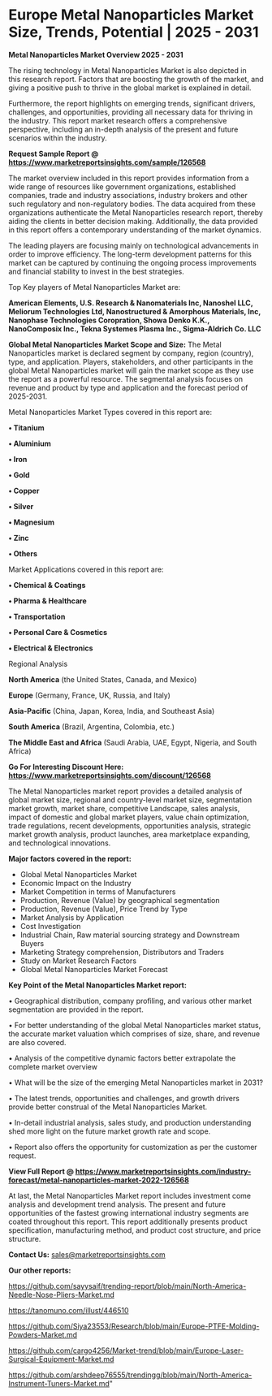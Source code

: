 # Europe Metal Nanoparticles Market Size, Trends, Potential | 2025 - 2031

<Strong> Metal Nanoparticles Market Overview 2025 - 2031</strong>

The rising technology in Metal Nanoparticles Market is also depicted in this research report. Factors that are boosting the growth of the market, and giving a positive push to thrive in the global market is explained in detail.

Furthermore, the report highlights on emerging trends, significant drivers, challenges, and opportunities, providing all necessary data for thriving in the industry. This report market research offers a comprehensive perspective, including an in-depth analysis of the present and future scenarios within the industry.

<strong>Request Sample Report @ <a href=https://www.marketreportsinsights.com/sample/126568>https://www.marketreportsinsights.com/sample/126568</a></strong>

The market overview included in this report provides information from a wide range of resources like government organizations, established companies, trade and industry associations, industry brokers and other such regulatory and non-regulatory bodies. The data acquired from these organizations authenticate the Metal Nanoparticles research report, thereby aiding the clients in better decision making. Additionally, the data provided in this report offers a contemporary understanding of the market dynamics.

The leading players are focusing mainly on technological advancements in order to improve efficiency. The long-term development patterns for this market can be captured by continuing the ongoing process improvements and financial stability to invest in the best strategies.

Top Key players of Metal Nanoparticles Market are:

<strong>American Elements, U.S. Research & Nanomaterials Inc, Nanoshel LLC, Meliorum Technologies Ltd, Nanostructured & Amorphous Materials, Inc, Nanophase Technologies Coropration, Showa Denko K.K., NanoComposix Inc., Tekna Systemes Plasma Inc., Sigma-Aldrich Co. LLC</strong>

<strong><b>Global Metal Nanoparticles Market Scope and Size:</b></strong>
The Metal Nanoparticles market is declared segment by company, region (country), type, and application. Players, stakeholders, and other participants in the global Metal Nanoparticles market will gain the market scope as they use the report as a powerful resource. The segmental analysis focuses on revenue and product by type and application and the forecast period of 2025-2031.

Metal Nanoparticles Market Types covered in this report are:

<strong>• Titanium

• Aluminium

• Iron

• Gold

• Copper

• Silver

• Magnesium

• Zinc

• Others</strong>

Market Applications covered in this report are:

<strong>• Chemical & Coatings

• Pharma & Healthcare

• Transportation

• Personal Care & Cosmetics

• Electrical & Electronics</strong> 

Regional Analysis

<strong>North America</strong> (the United States, Canada, and Mexico)

<strong>Europe</strong> (Germany, France, UK, Russia, and Italy)

<strong>Asia-Pacific</strong> (China, Japan, Korea, India, and Southeast Asia)

<strong>South America</strong> (Brazil, Argentina, Colombia, etc.)

<strong>The Middle East and Africa</strong> (Saudi Arabia, UAE, Egypt, Nigeria, and South Africa)

<strong>Go For Interesting Discount Here: <a href=https://www.marketreportsinsights.com/discount/126568>https://www.marketreportsinsights.com/discount/126568</a></strong>

The Metal Nanoparticles market report provides a detailed analysis of global market size, regional and country-level market size, segmentation market growth, market share, competitive Landscape, sales analysis, impact of domestic and global market players, value chain optimization, trade regulations, recent developments, opportunities analysis, strategic market growth analysis, product launches, area marketplace expanding, and technological innovations.

<strong><b>Major factors covered in the report:</b></strong>
<ul>
  <li>Global Metal Nanoparticles Market </li>
  <li>Economic Impact on the Industry</li>
  <li>Market Competition in terms of Manufacturers</li>
  <li>Production, Revenue (Value) by geographical segmentation</li>
  <li>Production, Revenue (Value), Price Trend by Type</li>
  <li>Market Analysis by Application</li>
  <li>Cost Investigation</li>
  <li>Industrial Chain, Raw material sourcing strategy and Downstream Buyers</li>
  <li>Marketing Strategy comprehension, Distributors and Traders</li>
  <li>Study on Market Research Factors</li>
  <li>Global Metal Nanoparticles Market Forecast</li>
</ul>

<strong><b>Key Point of the Metal Nanoparticles Market report:</b></strong>

• Geographical distribution, company profiling, and various other market segmentation are provided in the report.

• For better understanding of the global Metal Nanoparticles market status, the accurate market valuation which comprises of size, share, and revenue are also covered.

• Analysis of the competitive dynamic factors better extrapolate the complete market overview

• What will be the size of the emerging Metal Nanoparticles market in 2031?

• The latest trends, opportunities and challenges, and growth drivers provide better construal of the Metal Nanoparticles Market.

• In-detail industrial analysis, sales study, and production understanding shed more light on the future market growth rate and scope.

• Report also offers the opportunity for customization as per the customer request.

<strong><b>View Full Report @ <a href=https://www.marketreportsinsights.com/industry-forecast/metal-nanoparticles-market-2022-126568>https://www.marketreportsinsights.com/industry-forecast/metal-nanoparticles-market-2022-126568</a></b></strong>


At last, the Metal Nanoparticles Market report includes investment come analysis and development trend analysis. The present and future opportunities of the fastest growing international industry segments are coated throughout this report. This report additionally presents product specification, manufacturing method, and product cost structure, and price structure.

<strong>Contact Us:</strong>
sales@marketreportsinsights.com

<strong>Our other reports:</strong>

<a href=https://github.com/sayysaif/trending-report/blob/main/North-America-Needle-Nose-Pliers-Market.md>https://github.com/sayysaif/trending-report/blob/main/North-America-Needle-Nose-Pliers-Market.md</a>

<a href=https://tanomuno.com/illust/446510>https://tanomuno.com/illust/446510</a>

<a href=https://github.com/Siya23553/Research/blob/main/Europe-PTFE-Molding-Powders-Market.md>https://github.com/Siya23553/Research/blob/main/Europe-PTFE-Molding-Powders-Market.md</a>

<a href=https://github.com/cargo4256/Market-trend/blob/main/Europe-Laser-Surgical-Equipment-Market.md>https://github.com/cargo4256/Market-trend/blob/main/Europe-Laser-Surgical-Equipment-Market.md</a>

<a href=https://github.com/arshdeep76555/trendingg/blob/main/North-America-Instrument-Tuners-Market.md>https://github.com/arshdeep76555/trendingg/blob/main/North-America-Instrument-Tuners-Market.md</a>"
